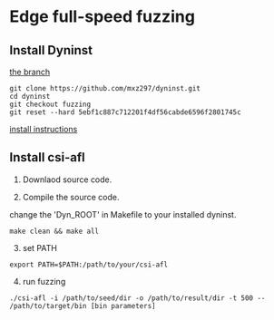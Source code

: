 # Edge full-speed fuzzing


## Install Dyninst

[the branch](https://github.com/mxz297/dyninst/tree/rerewriting)

```
git clone https://github.com/mxz297/dyninst.git
cd dyninst
git checkout fuzzing
git reset --hard 5ebf1c887c712201f4df56cabde6596f2801745c
```
[install instructions](https://github.com/mxz297/dyninst/tree/rerewriting)


## Install csi-afl

1. Downlaod source code.

2. Compile the source code.

change the 'Dyn_ROOT' in Makefile to your installed dyninst.

```
make clean && make all
```

3. set PATH
```
export PATH=$PATH:/path/to/your/csi-afl
```

4. run fuzzing
```
./csi-afl -i /path/to/seed/dir -o /path/to/result/dir -t 500 -- /path/to/target/bin [bin parameters]
```
